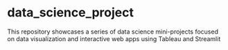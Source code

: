 # data_science_project
This repository showcases a series of data science mini-projects focused on data visualization and interactive web apps using Tableau and Streamlit
